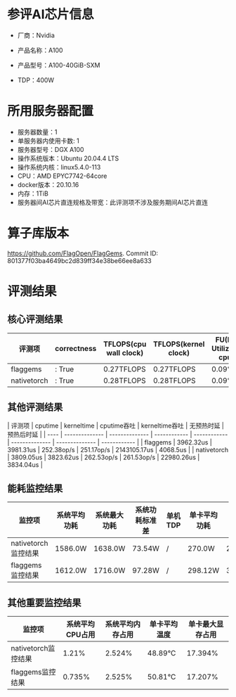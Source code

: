 # 参评AI芯片信息

* 厂商：Nvidia

* 产品名称：A100
* 产品型号：A100-40GiB-SXM
* TDP：400W

# 所用服务器配置

* 服务器数量：1
* 单服务器内使用卡数: 1
* 服务器型号：DGX A100
* 操作系统版本：Ubuntu 20.04.4 LTS
* 操作系统内核：linux5.4.0-113
* CPU：AMD EPYC7742-64core
* docker版本：20.10.16
* 内存：1TiB
* 服务器间AI芯片直连规格及带宽：此评测项不涉及服务期间AI芯片直连

# 算子库版本

https://github.com/FlagOpen/FlagGems. Commit ID: 801377f03ba4649bc2d839ff34e38be66ee8a633

# 评测结果

## 核心评测结果

| 评测项  | correctness | TFLOPS(cpu wall clock) | TFLOPS(kernel clock) | FU(FLOPS Utilization)-cputime | FU-kerneltime |
| ---- | -------------- | -------------- | ------------ | ------ | ----- |
| flaggems | : True    | 0.27TFLOPS       | 0.27TFLOPS        | 0.09% | 0.09% |
| nativetorch | : True    | 0.28TFLOPS      | 0.28TFLOPS      | 0.09%      | 0.09%    |

## 其他评测结果

| 评测项  | cputime | kerneltime | cputime吞吐 | kerneltime吞吐 | 无预热时延 | 预热后时延 |
| ---- | -------------- | -------------- | ------------ | ------------ | -------------- | -------------- | ------------ |
| flaggems | 3962.32us       | 3981.31us        | 252.38op/s | 251.17op/s | 2143105.17us | 4068.5us |
| nativetorch | 3809.05us       | 3823.62us        | 262.53op/s | 261.53op/s | 22980.26us | 3834.04us |

## 能耗监控结果

| 监控项  | 系统平均功耗  | 系统最大功耗  | 系统功耗标准差 | 单机TDP | 单卡平均功耗 | 单卡最大功耗 | 单卡功耗标准差 | 单卡TDP |
| ---- | ------- | ------- | ------- | ----- | ------------ | ------------ | ------------- | ----- |
| nativetorch监控结果 | 1586.0W | 1638.0W | 73.54W   | /     | 270.0W       | 276.0W      | 4.64W        | 400W  |
| flaggems监控结果 | 1612.0W | 1716.0W | 97.28W   | /     | 298.12W       | 303.0W      | 5.56W        | 400W  |

## 其他重要监控结果

| 监控项  | 系统平均CPU占用 | 系统平均内存占用 | 单卡平均温度 | 单卡最大显存占用 |
| ---- | --------- | -------- | ------------ | -------------- |
| nativetorch监控结果 | 1.21%    | 2.524%   | 48.89°C       | 17.394%        |
| flaggems监控结果 | 0.735%    | 2.525%   | 50.81°C       | 17.207%        |